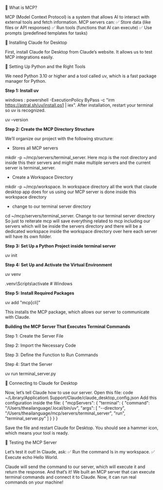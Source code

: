 📌 What is MCP?

MCP (Model Context Protocol) is a system that allows AI to interact with external tools and fetch information. MCP servers can:
✅ Store data (like files or API responses)
✅ Run tools (functions that AI can execute)
✅ Use prompts (predefined templates for tasks)

📌 Installing Claude for Desktop

First, install Claude for Desktop from Claude’s website. It allows us to test MCP integrations easily.

📌 Setting Up Python and the Right Tools

We need Python 3.10 or higher and a tool called uv, which is a fast package manager for Python.

**Step 1: Install uv**

windows : powershell -ExecutionPolicy ByPass -c "irm https://astral.sh/uv/install.ps1 | iex".
After installation, restart your terminal so uv is recognized.

uv –version

**Step 2: Create the MCP Directory Structure**

We’ll organize our project with the following structure:

- Stores all MCP servers

mkdir -p ~/mcp/servers/terminal_server. 
Here mcp is the root directory and inside this their servers and might make multiple servers and the current server is terminal_server.

- Create a Workspace Directory	

mkdir -p ~/mcp/workspace. 
In workspace directory all the work that claude desktop app does for us using our MCP server is done inside this workspace directory 

- change to our terminal server directory
 
cd ~/mcp/servers/terminal_server. 
Change to our terminal server directory So just to reiterate mcp will save everything related to mcp including our servers which will be inside the servers directory and there will be a dedicated workspace inside the workspace directory over here each server will have its own folder.

**Step 3: Set Up a Python Project inside terminal server**

uv init 

**Step 4: Set Up and Activate the Virtual Environment**

uv venv

.venv\Scripts\activate # Windows

**Step 5: Install Required Packages**

uv add "mcp[cli]"

This installs the MCP package, which allows our server to communicate with Claude.

**Building the MCP Server That Executes Terminal Commands**

Step 1: Create the Server File

Step 2: Import the Necessary Code

Step 3: Define the Function to Run Commands

Step 4: Start the Server

uv run terminal_server.py 

📌 Connecting to Claude for Desktop

Now, let’s tell Claude how to use our server. Open this file: 
code ~/Library/Application\ Support/Claude/claude_desktop_config.json 
Add this configuration inside the file: 
{ 
"mcpServers": { 
      "terminal": {
           "command": "/Users/theailanguage/.local/bin/uv", 
           "args": [ 
                "--directory", "/Users/theailanguage/mcp/servers/terminal_server", 
                "run", "terminal_server.py"
 	]
        }
    }
 }

 Save the file and restart Claude for Desktop. You should see a hammer icon, which means your tool is ready.

📌 Testing the MCP Server

Let’s test it out! In Claude, ask: 
✅ Run the command ls in my workspace. 
✅ Execute echo Hello World.

Claude will send the command to our server, which will execute it and return the response.
And that’s it! We built an MCP server that can execute terminal commands and connect it to Claude. Now, it can run real commands on your machine!


